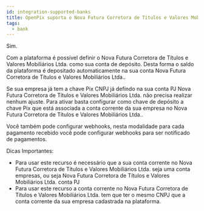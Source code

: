 ```yaml
---
id: integration-supported-banks
title: OpenPix suporta o Nova Futura Corretora de Títulos e Valores Mobiliários Ltda. ?
tags:
  - bank
---
```


Sim.

Com a plataforma é possível definir o Nova Futura Corretora de Títulos e Valores Mobiliários Ltda. como sua conta de depósito. Desta forma o saldo da plataforma é depositado automaticamente na sua conta Nova Futura Corretora de Títulos e Valores Mobiliários Ltda..

Se sua empresa já tem a chave Pix CNPJ já defindo na sua conta PJ Nova Futura Corretora de Títulos e Valores Mobiliários Ltda. não precisa realizar nenhum ajuste. Para ativar basta configurar como chave de depósito a chave Pix que está associada a conta corrente da sua empresa no Nova Futura Corretora de Títulos e Valores Mobiliários Ltda..

Você também pode configurar webhooks, nesta modalidade para cada pagamento recebido você pode configurar webhooks para ser notificado de pagamentos.

Dicas Importantes:

- Para usar este recurso é necessário que a sua conta corrente no Nova Futura Corretora de Títulos e Valores Mobiliários Ltda. seja uma conta empresas, ou seja Nova Futura Corretora de Títulos e Valores Mobiliários Ltda. conta PJ
- Para usar este recurso a conta corrente no Nova Futura Corretora de Títulos e Valores Mobiliários Ltda. tem que ter o mesmo CNPJ que a conta corrente da sua empresa cadastrada na plataforma.
